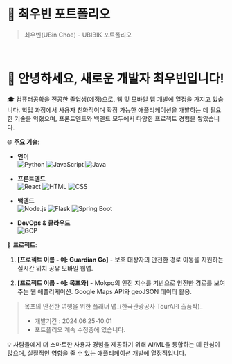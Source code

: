 # 📜 최우빈 포트폴리오

> 최우빈(UBin Choe) - UBIBIK 포트폴리오

<br />

# 👋 안녕하세요, 새로운 개발자 최우빈입니다!

🎓 컴퓨터공학을 전공한 졸업생(예정)으로, 웹 및 모바일 앱 개발에 열정을 가지고 있습니다. 학업 과정에서 사용자 친화적이며 확장 가능한 애플리케이션을 개발하는 데 필요한 기술을 익혔으며, 프론트엔드와 백엔드 모두에서 다양한 프로젝트 경험을 쌓았습니다.

🌐 **주요 기술**:

- **언어**  
  ![Python](https://img.shields.io/badge/Python-3776AB?style=for-the-badge&logo=python&logoColor=white)
  ![JavaScript](https://img.shields.io/badge/JavaScript-F7DF1E?style=for-the-badge&logo=javascript&logoColor=black)
  ![Java](https://img.shields.io/badge/Java-007396?style=for-the-badge&logo=java&logoColor=white)

- **프론트엔드**  
  ![React](https://img.shields.io/badge/React-61DAFB?style=for-the-badge&logo=react&logoColor=black)
  ![HTML](https://img.shields.io/badge/HTML-E34F26?style=for-the-badge&logo=html5&logoColor=white)
  ![CSS](https://img.shields.io/badge/CSS-1572B6?style=for-the-badge&logo=css3&logoColor=white)

- **백엔드**  
  ![Node.js](https://img.shields.io/badge/Node.js-339933?style=for-the-badge&logo=node.js&logoColor=white)
  ![Flask](https://img.shields.io/badge/Flask-000000?style=for-the-badge&logo=flask&logoColor=white)
  ![Spring Boot](https://img.shields.io/badge/Spring_Boot-6DB33F?style=for-the-badge&logo=spring-boot&logoColor=white)

- **DevOps & 클라우드**  
  ![GCP](https://img.shields.io/badge/Google_Cloud-4285F4?style=for-the-badge&logo=google-cloud&logoColor=white)

🚀 **프로젝트**:
1. **[프로젝트 이름 - 예: Guardian Go]** - 보호 대상자의 안전한 경로 이동을 지원하는 실시간 위치 공유 모바일 웹앱.
  
2. **[프로젝트 이름 - 예: 목포와]** - Mokpo의 안전 지수를 기반으로 안전한 경로를 보여주는 웹 애플리케이션. Google Maps API와 geoJSON 데이터 활용.
  > 목포의 안전한 여행을 위한 플래너 앱_(한국관광공사 TourAPI 출품작)_
>
> - 개발기간 : 2024.06.25-10.01
> - 포트폴리오 계속 수정중에 있습니다.

💡 사람들에게 더 스마트한 사용자 경험을 제공하기 위해 AI/ML을 통합하는 데 관심이 많으며, 실질적인 영향을 줄 수 있는 애플리케이션 개발에 열정적입니다.
